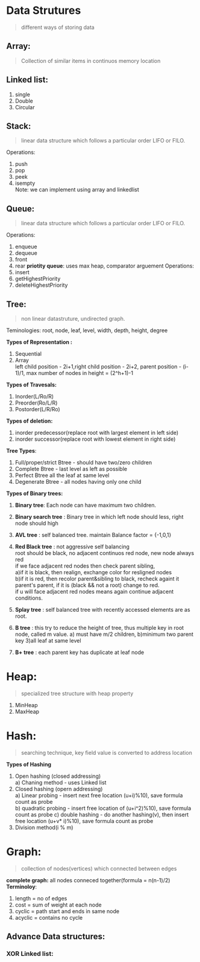 # Data Strutures
> different ways of storing data  

## Array:
> Collection of similar items in continuos memory location

## Linked list:
1. single
2. Double
3. Circular

## Stack:
> linear data structure which follows a particular order LIFO or FILO.  

Operations:  
1. push
2. pop
3. peek
4. isempty   
Note: we can implement using array and linkedlist

## Queue:
> linear data structure which follows a particular order LIFO or FILO. 

Operations:
1. enqueue
2. dequeue
3. front
4. rear
**priotity queue**: uses max heap, comparator arguement
Operations:
1. insert
2. getHighestPriority
3. deleteHighestPriority

## Tree:
> non linear datastruture, undirected graph.

Teminologies: root, node, leaf, level, width, depth, height, degree  

**Types of Representation :**   
1. Sequential   
2. Array    
left child position - 2i+1,right child position - 2i+2, parent position - (i-1)/1, max number of nodes in height = (2^h+1)-1

**Types of Travesals:**  
1. Inorder(L/Ro/R)
2. Preorder(Ro/L/R)
3. Postorder(L/R/Ro)

**Types of deletion:** 
1. inorder predecessor(replace root with largest element in left side)  
2. inorder successor(replace root with lowest element in right side)  

**Tree Types**:
1. Full/proper/strict Btree - should have two/zero children  
2. Complete Btree - last level as left as possible  
3. Perfect Btree all the leaf at same level  
4. Degenerate Btree - all nodes having only one child  

**Types of Binary trees:**  
1. **Binary tree**: Each node can have maximum two children.  
2. **Binary search tree** : Binary tree in which left node should less, right node should high  
3. **AVL tree** : self balanced tree. maintain Balance factor = {-1,0,1}  
4. **Red Black tree** : not aggressive self balancing   
  root should be black, no adjacent continuos red node, new node always red    
  if we face adjacent red nodes then check parent sibling,    
  a)if it is black, then realign, exchange color for resligned nodes  
  b)if it is red, then recolor parent&sibling to black, recheck againt it parent's parent, if it is (black && not a root) change to red.   
  if u will face adjacent red nodes means again continue adjacent conditions.
       
5. **Splay tree** :  self balanced tree with recently accessed elements are as root.  
6. **B tree** : this try to reduce the height of tree, thus multiple key in root node, called m value.
  a) must have m/2 children, b)minimum two parent key 3)all leaf at same level  
7. **B+ tree** : each parent key has duplicate at leaf node 

# Heap:
> specialized tree structure with heap property

1. MinHeap
2. MaxHeap

# Hash:
> searching technique, key field value is converted to address location  

**Types of Hashing**  
1. Open hashing (closed addressing)  
  a) Chaning method - uses Linked list
2. Closed hashing (opern addressing)  
  a) Linear probing - insert next free location (u+i)%10), save formula count as probe  
  b) quadratic probing - insert free location of (u+i^2)%10), save formula count as probe 
  c) double hashing - do another hashing(v), then insert free location (u+v* i)%10), save formula count as probe
3. Division method(i % m)   

# Graph:
> collection of nodes(vertices) which connected between edges  

**complete graph:** all nodes conneced together(formula = n(n-1)/2)  
**Terminoloy**:
1. length = no of edges
2. cost =  sum of weight at each node
3. cyclic = path start and ends in same node
4. acyclic = contains no cycle


## Advance Data structures:

### XOR Linked list:
### 

